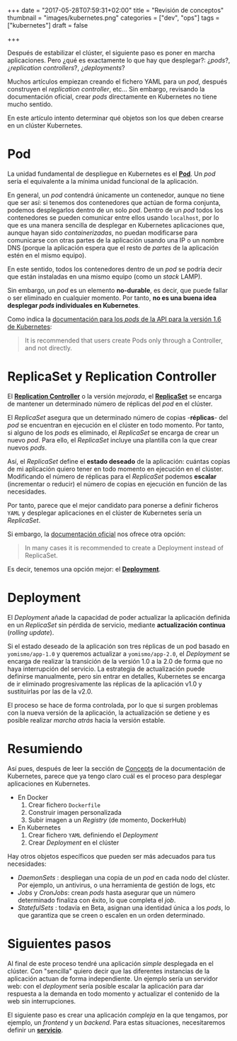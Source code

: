 +++
date = "2017-05-28T07:59:31+02:00"
title = "Revisión de conceptos"
thumbnail = "images/kubernetes.png"
categories = ["dev", "ops"]
tags = ["kubernetes"]
draft = false

+++

Después de estabilizar el clúster, el siguiente paso es poner en marcha aplicaciones. Pero ¿qué es exactamente lo que hay que desplegar?: ¿_pods_?, ¿_replication controllers_?, ¿_deployments_?

Muchos artículos empiezan creando el fichero YAML para un _pod_, después construyen el _replication controller_, etc... Sin embargo, revisando la documentación oficial, crear _pods_ directamente en Kubernetes no tiene mucho sentido.

En este artículo intento determinar qué objetos son los que deben crearse en un clúster Kubernetes.
<!--more-->

# Pod

La unidad fundamental de despliegue en Kubernetes es el [**Pod**](https://kubernetes.io/docs/concepts/workloads/pods/pod-overview/). Un _pod_ sería el equivalente a la mínima unidad funcional de la aplicación.

En general, un _pod_ contendrá únicamente un contenedor, aunque no tiene que ser así: si tenemos dos contenedores que actúan de forma conjunta, podemos desplegarlos dentro de un solo _pod_. Dentro de un _pod_ todos los contenedores se pueden comunicar entre ellos usando `localhost`, por lo que es una manera sencilla de desplegar en Kubernetes aplicaciones que, aunque hayan sido _containerizadas_, no puedan modificarse para comunicarse con otras partes de la aplicación usando una IP o un nombre DNS (porque la aplicación espera que el resto de _partes_ de la aplicación estén en el mismo equipo).

En este sentido, todos los contenedores dentro de un _pod_ se podría decir que están instaladas en una mismo equipo (como un _stack_ LAMP).

Sin embargo, un _pod_ es un elemento **no-durable**, es decir, que puede fallar o ser eliminado en cualquier momento. Por tanto, **no es una buena idea desplegar _pods_ individuales en Kubernetes**.

Como indica la [documentación para los _pods_ de la API para la versión 1.6 de Kubernetes](https://kubernetes.io/docs/api-reference/v1.6/#pod-v1-core):

> It is recommended that users create Pods only through a Controller, and not directly.

# ReplicaSet y Replication Controller

El [**Replication Controller**](https://kubernetes.io/docs/concepts/workloads/controllers/replicationcontroller/) o la versión _mejorada_, el [**ReplicaSet**](https://kubernetes.io/docs/concepts/workloads/controllers/replicaset/) se encarga de mantener un determinado número de réplicas del _pod_ en el clúster. 

El _ReplicaSet_ asegura que un determinado número de copias -**réplicas**- del _pod_ se encuentran en ejecución en el clúster en todo momento. Por tanto, si alguno de los _pods_ es eliminado, el _ReplicaSet_ se encarga de crear un nuevo _pod_. Para ello, el _ReplicaSet_ incluye una plantilla con la que crear nuevos _pods_.

Así, el _ReplicaSet_ define el **estado deseado** de la aplicación: cuántas copias de mi aplicación quiero tener en todo momento en ejecución en el clúster. 
Modificando el número de réplicas para el _ReplicaSet_ podemos **escalar** (incrementar o reducir) el número de copias en ejecución en función de las necesidades. 

Por tanto, parece que el mejor candidato para ponerse a definir ficheros `YAML` y desplegar aplicaciones en el clúster de Kubernetes sería un _ReplicaSet_.

Si embargo, la [documentación oficial](https://kubernetes.io/docs/api-reference/v1.6/#replicaset-v1beta1-extensions) nos ofrece otra opción:

> In many cases it is recommended to create a Deployment instead of ReplicaSet.

Es decir, tenemos una opción mejor: el [**Deployment**](https://kubernetes.io/docs/concepts/workloads/controllers/deployment/).

# Deployment

El _Deployment_ añade la capacidad de poder actualizar la aplicación definida en un _ReplicaSet_ sin pérdida de servicio, mediante **actualización continua** (_rolling update_).

Si el estado deseado de la aplicación son tres réplicas de un pod basado en `yomismo/app-1.0` y queremos actualizar a `yomismo/app-2.0`, el _Deployment_ se encarga de realizar la transición de la versión 1.0 a la 2.0 de forma que no haya interrupción del servicio. La estrategia de actualización puede definirse manualmente, pero sin entrar en detalles, Kubernetes se encarga de ir eliminado progresivamente las réplicas de la aplicación v1.0 y sustituirlas por las de la v2.0.

El proceso se hace de forma controlada, por lo que si surgen problemas con la nueva versión de la aplicación, la actualización se detiene y es posible realizar _marcha atrás_ hacia la versión estable.

# Resumiendo

Así pues, después de leer la sección de [Concepts](https://kubernetes.io/docs/concepts/) de la documentación de Kubernetes, parece que ya tengo claro cuál es el proceso para desplegar aplicaciones en Kubernetes.

* En Docker
   1. Crear fichero `Dockerfile`
   1. Construir imagen personalizada
   1. Subir imagen a un _Registry_ (de momento, DockerHub)
* En Kubernetes
   1. Crear fichero `YAML` definiendo el _Deployment_
   1. Crear _Deployment_ en el clúster

Hay otros objetos específicos que pueden ser más adecuados para tus necesidades:

* _DaemonSets_ : despliegan una copia de un _pod_ en cada nodo del clúster. Por ejemplo, un antivirus, o una herramienta de gestión de logs, etc
* _Jobs_ y _CronJobs_: crean _pods_ hasta asegurar que un número determinado finaliza con éxito, lo que completa el _job_.
* _StatefulSets_ : todavía en Beta, asignan una identidad única a los _pods_, lo que garantiza que se creen o escalen en un orden determinado.

# Siguientes pasos

Al final de este proceso tendré una aplicación _simple_ desplegada en el clúster. Con "sencilla" quiero decir que las diferentes instancias de la aplicación actuan de forma independiente. Un ejemplo sería un servidor web: con el _deployment_ sería posible escalar la aplicación para dar respuesta a la demanda en todo momento y actualizar el contenido de la web sin interrupciones.

El siguiente paso es crear una aplicación _compleja_ en la que tengamos, por ejemplo, un _frontend_ y un _backend_. Para estas situaciones, necesitaremos definir un [**servicio**](https://kubernetes.io/docs/concepts/services-networking/service/).
